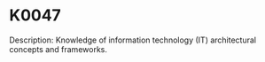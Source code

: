 # K0047
Description: Knowledge of information technology (IT) architectural concepts and frameworks.
